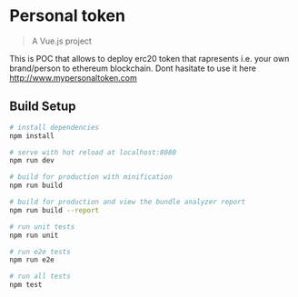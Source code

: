 # Personal token

> A Vue.js project

This is POC that allows to deploy erc20 token that rapresents i.e. your own brand/person to ethereum blockchain. Dont hasitate to use it here http://www.mypersonaltoken.com



## Build Setup

``` bash
# install dependencies
npm install

# serve with hot reload at localhost:8080
npm run dev

# build for production with minification
npm run build

# build for production and view the bundle analyzer report
npm run build --report

# run unit tests
npm run unit

# run e2e tests
npm run e2e

# run all tests
npm test
```


